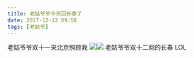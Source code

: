 ```yaml
---
title: 老姑爷爷今天回长春了
date: 2017-12-12 09:58
tags: [老姑爷]
---
```

老姑爷爷双十一来北京照顾我
![](http://20170326.com/grandapa-20171111.jpg)![](http://20170326.com/grandapa-20171111-1.jpg)
老姑爷爷双十二回的长春
LOL
